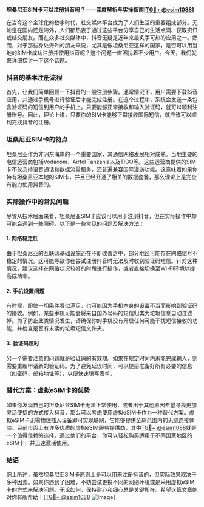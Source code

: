 **坦桑尼亚SIM卡可以注册抖音吗？——深度解析与实操指南[[TG💪+ @esim1088](https://t.me/s/esim1088)]**

在当今这个全球化的数字时代，社交媒体平台成为了人们生活的重要组成部分。无论是在国内还是海外，人们都热衷于通过这些平台分享自己的生活点滴、获取资讯或结交朋友。而在众多社交媒体中，抖音无疑是近年来最炙手可热的应用之一。然而，对于那些身处海外的朋友来说，尤其是像坦桑尼亚这样的国家，是否可以用当地的SIM卡成功注册并使用抖音呢？这个问题一直困扰着不少用户。今天，我们就来详细探讨一下这个话题。

### 抖音的基本注册流程

首先，让我们简单回顾一下抖音的一般注册步骤。通常情况下，用户需要下载抖音应用，并通过手机号进行验证后才能完成注册。在这个过程中，系统会发送一条包含验证码的短信到用户的手机上。只要能够正常接收和输入验证码，就可以顺利注册账号。因此，理论上讲，只要你的SIM卡能够正常接收国际短信，就应该可以顺利完成抖音的注册。

### 坦桑尼亚SIM卡的特点

坦桑尼亚作为非洲东海岸的一个重要国家，其通信网络发展相对成熟。当地主要的电信运营商包括Vodacom、Airtel Tanzania以及TIGO等。这些运营商提供的SIM卡不仅支持语音通话和数据流量服务，还普遍兼容国际漫游功能。这意味着如果你持有坦桑尼亚本地的SIM卡，并且已经开通了相关的数据套餐，那么理论上是完全有能力使用抖音的。

### 实际操作中的常见问题

尽管从技术层面来看，坦桑尼亚SIM卡应该可以用于注册抖音，但在实际操作中却可能会遇到一些障碍。以下是一些常见的问题及解决方法：

#### 1. 网络稳定性
由于坦桑尼亚的互联网基础设施还在不断改善之中，部分地区可能存在网络信号不稳定的情况。这可能导致你在尝试注册抖音时无法及时收到验证码短信。针对这种情况，建议选择在网络状况较好的时段进行操作，或者直接切换至Wi-Fi环境以提高成功率。

#### 2. 手机设置问题
有时候，即使一切条件看似满足，也可能因为手机本身的设置不当而影响到验证码的接收。例如，某些手机可能会将来自国外号码的短信归类为垃圾信息自动过滤掉。为了防止此类情况发生，请确保你的手机没有开启任何可能干扰短信接收的功能，并检查是否有未读的垃圾短信文件夹。

#### 3. 验证码超时
另一个需要注意的问题就是验证码的有效期。如果在规定时间内未能完成输入，则需要重新申请新的验证码。为了避免延误时间，可以提前准备好所有必要的信息（如密码、邮箱地址等），以便快速填写表单。

### 替代方案：虚拟eSIM卡的优势

如果你发现自己的坦桑尼亚SIM卡无法正常使用，或者出于其他原因希望寻找更加灵活便捷的方式接入抖音，那么可以考虑使用虚拟eSIM卡作为一种替代方案。虚拟eSIM卡无需物理插入设备即可实现联网，它能够提供全球范围内的无缝连接体验。目前市面上有许多优质的虚拟eSIM服务提供商，其中[TG💪+ @esim1088](https://t.me/s/esim1088)就是一个值得信赖的选择。通过他们的平台，你可以轻松购买适用于不同国家地区的eSIM卡，并迅速激活使用。

### 结语

综上所述，虽然坦桑尼亚SIM卡原则上是可以用来注册抖音的，但实际效果取决于多种因素。如果你遇到了困难，不妨尝试更换不同的网络环境或是采用虚拟eSIM卡的方式来解决问题。无论如何，保持耐心和细心总是关键所在。希望这篇文章能对你有所帮助！[[TG💪+ @esim1088](https://t.me/s/esim1088) ![Image](https://i.postimg.cc/4NQfJmqS/Snipaste-2025-05-13-00-14-12.png)]